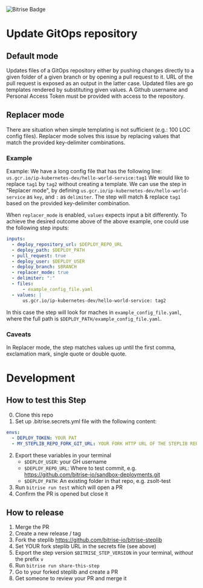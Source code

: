 ![Bitrise Badge](https://app.bitrise.io/app/22ca6e807256cbff/status.svg?token=iVhvX_F9mXcYXmBM-qDpng&branch=master)

# Update GitOps repository

## Default mode
Updates files of a GitOps repository either by pushing changes directly to a
given folder of a given branch or by opening a pull request to it.
URL of the pull request is exposed as an output in the latter case.
Updated files are go templates rendered by substituting given values.
A Github username and Personal Access Token must be provided with access to the repository.

## Replacer mode
There are situation when simple templating is not sufficient (e.g.: 100 LOC config files). Replacer mode solves this issue by replacing values that match the provided key-delimiter combinations. 

### Example
Example:
We have a long config file that has the following line:
`us.gcr.io/ip-kubernetes-dev/hello-world-service:tag1`
We would like to replace `tag1` by `tag2` without creating a template.
We can use the step in "Replacer mode", by defining `us.gcr.io/ip-kubernetes-dev/hello-world-service` as `key`, and `:` as `delimiter`. The step will match & replace `tag1` based on the provided key-delimiter combination.

When `replacer_mode` is enabled, `values` expects input a bit differently. To achieve the desired outcome above of the above example, one could use the following step inputs:
```yaml
inputs:
  - deploy_repository_url: $DEPLOY_REPO_URL
  - deploy_path: $DEPLOY_PATH
  - pull_request: true
  - deploy_user: $DEPLOY_USER
  - deploy_branch: $BRANCH
  - replacer_mode: true
  - delimiter: ":"
  - files: 
      - example_config_file.yaml
  - values: |
      us.gcr.io/ip-kubernetes-dev/hello-world-service: tag2
```
In this case the step will look for maches in `example_config_file.yaml`, where the full path is `$DEPLOY_PATH/example_config_file.yaml`.

### Caveats
In Replacer mode, the step matches values up until the first comma, exclamation mark, single quote or double quote.

# Development

## How to test this Step

0. Clone this repo
1. Set up .bitrise.secrets.yml file with the following content:

```yaml
envs:
  - DEPLOY_TOKEN: YOUR PAT
  - MY_STEPLIB_REPO_FORK_GIT_URL: YOUR FORK HTTP URL OF THE STEPLIB REPO
```

2. Export these variables in your terminal 
   - `$DEPLOY_USER`: your GH username
   - `$DEPLOY_REPO_URL`: Where to test commit, e.g. https://github.com/bitrise-io/sandbox-deployments.git
   - `$DEPLOY_PATH`: An existing folder in that repo, e.g. zsolt-test
3. Run `bitrise run test` which will open a PR
4. Confirm the PR is opened but close it

## How to release

1. Merge the PR
1. Create a new release / tag
1. Fork the steplib https://github.com/bitrise-io/bitrise-steplib
1. Set YOUR fork steplib URL in the secrets file (see above)
1. Export the step version `$BITRISE_STEP_VERSION` in your terminal, *without* the prefix `v`
1. Run `bitrise run share-this-step`
1. Go to your forked steplib and create a PR
1. Get someone to review your PR and merge it
